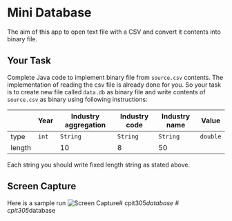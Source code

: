 # Mini Database

The aim of this app to open text file with a CSV and convert it contents into binary file.

## Your Task
Complete Java code to implement binary file from `source.csv` contents. The implementation of reading the csv file is already done for you. So your task is to create new file called `data.db` as binary file and write contents of `source.csv` as binary using following instructions: 

|   | Year | Industry aggregation | Industry code | Industry name | Value |
| ---- | --- | ------------------ | ------------- | ------------- | ----- |
| type | `int` | `String`         | `String`      | `String`      | `double` |
| length |  |  10 | 8 | 50 |  |

Each string you should write fixed length string as stated above.

## Screen Capture
Here is a sample run
![Screen Capture](/images/screen-capture.png)#   c p i t 3 0 5 _ d a t a b a s e  
 #   c p i t 3 0 5 _ d a t a b a s e  
 